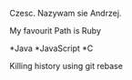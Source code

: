 Czesc. Nazywam sie Andrzej.

My favourit Path is Ruby

*Java
*JavaScript
*C

Killing history using git rebase